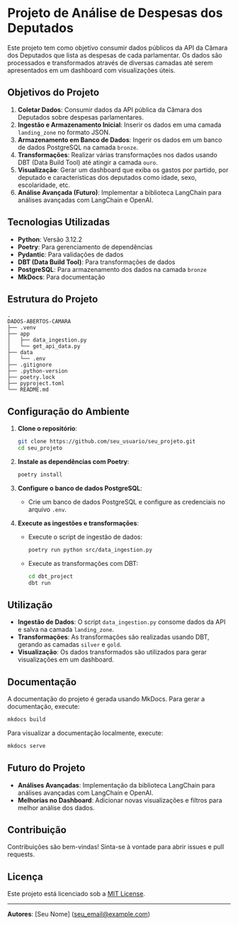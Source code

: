 # Projeto de Análise de Despesas dos Deputados

Este projeto tem como objetivo consumir dados públicos da API da Câmara dos Deputados que lista as despesas de cada parlamentar. Os dados são processados e transformados através de diversas camadas até serem apresentados em um dashboard com visualizações úteis.

## Objetivos do Projeto

1. **Coletar Dados**: Consumir dados da API pública da Câmara dos Deputados sobre despesas parlamentares.
2. **Ingestão e Armazenamento Inicial**: Inserir os dados em uma camada `landing_zone` no formato JSON.
3. **Armazenamento em Banco de Dados**: Ingerir os dados em um banco de dados PostgreSQL na camada `bronze`.
4. **Transformações**: Realizar várias transformações nos dados usando DBT (Data Build Tool) até atingir a camada `ouro`.
5. **Visualização**: Gerar um dashboard que exiba os gastos por partido, por deputado e características dos deputados como idade, sexo, escolaridade, etc.
6. **Análise Avançada (Futuro)**: Implementar a biblioteca LangChain para análises avançadas com LangChain e OpenAI.

## Tecnologias Utilizadas

- **Python**: Versão 3.12.2
- **Poetry**: Para gerenciamento de dependências
- **Pydantic**: Para validações de dados
- **DBT (Data Build Tool)**: Para transformações de dados
- **PostgreSQL**: Para armazenamento dos dados na camada `bronze`
- **MkDocs**: Para documentação

## Estrutura do Projeto

```plaintext
.
DADOS-ABERTOS-CAMARA
├── .venv
├── app
│   ├── data_ingestion.py
│   └── get_api_data.py
├── data
│   └── .env
├── .gitignore
├── .python-version
├── poetry.lock
├── pyproject.toml
└── README.md
```

## Configuração do Ambiente

1. **Clone o repositório**:
    ```bash
    git clone https://github.com/seu_usuario/seu_projeto.git
    cd seu_projeto
    ```

2. **Instale as dependências com Poetry**:
    ```bash
    poetry install
    ```

3. **Configure o banco de dados PostgreSQL**:
    - Crie um banco de dados PostgreSQL e configure as credenciais no arquivo `.env`.

4. **Execute as ingestões e transformações**:
    - Execute o script de ingestão de dados:
        ```bash
        poetry run python src/data_ingestion.py
        ```
    - Execute as transformações com DBT:
        ```bash
        cd dbt_project
        dbt run
        ```

## Utilização

- **Ingestão de Dados**: O script `data_ingestion.py` consome dados da API e salva na camada `landing_zone`.
- **Transformações**: As transformações são realizadas usando DBT, gerando as camadas `silver` e `gold`.
- **Visualização**: Os dados transformados são utilizados para gerar visualizações em um dashboard.

## Documentação

A documentação do projeto é gerada usando MkDocs. Para gerar a documentação, execute:

```bash
mkdocs build
```

Para visualizar a documentação localmente, execute:

```bash
mkdocs serve
```

## Futuro do Projeto

- **Análises Avançadas**: Implementação da biblioteca LangChain para análises avançadas com LangChain e OpenAI.
- **Melhorias no Dashboard**: Adicionar novas visualizações e filtros para melhor análise dos dados.

## Contribuição

Contribuições são bem-vindas! Sinta-se à vontade para abrir issues e pull requests.

## Licença

Este projeto está licenciado sob a [MIT License](LICENSE).

---

**Autores**: [Seu Nome] (seu_email@example.com)

